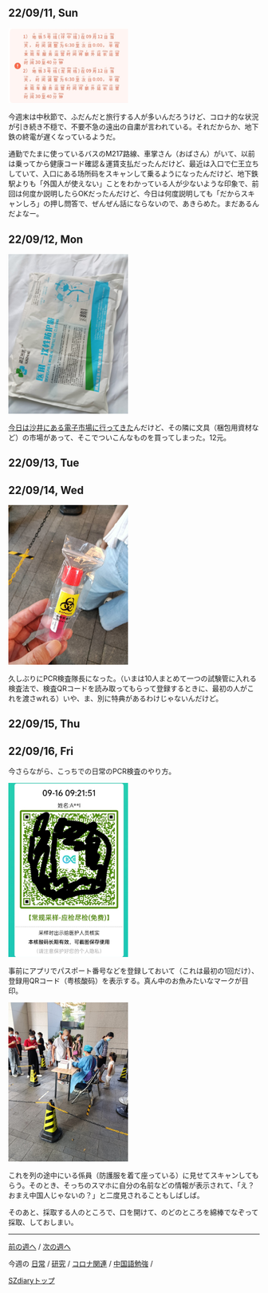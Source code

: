 ## 22/09/11, Sun

<img src="https://github.com/akita11/SZdiary/blob/main/diary/photo/2022-09-11_12.15.32.jpg" width="240px">

今週末は中秋節で、ふだんだと旅行する人が多いんだろうけど、コロナ的な状況が引き続き不穏で、不要不急の遠出の自粛が言われている。それだからか、地下鉄の終電が遅くなっているようだ。

通勤でたまに使っているバスのM217路線、車掌さん（おばさん）がいて、以前は乗ってから健康コード確認＆運賃支払だったんだけど、最近は入口で仁王立ちしていて、入口にある场所码をスキャンして乗るようになったんだけど、地下鉄駅よりも「外国人が使えない」ことをわかっている人が少ないような印象で、前回は何度か説明したらOKだったんだけど、今日は何度説明しても「だからスキャンしろ」の押し問答で、ぜんぜん話にならないので、あきらめた。まだあるんだよなー。


## 22/09/12, Mon

<img src="https://github.com/akita11/SZdiary/blob/main/diary/photo/2022-09-12_17.31.24.jpg" width="240px">

[今日は沙井にある電子市場に行ってきた](https://github.com/akita11/SZdiary/blob/main/diary/research/2209-2.md#220912-mon)んだけど、その隣に文具（梱包用資材など）の市場があって、そこでついこんなものを買ってしまった。12元。


## 22/09/13, Tue


## 22/09/14, Wed

<img src="https://github.com/akita11/SZdiary/blob/main/diary/photo/2022-09-14_17.40.34.jpg" width="240px">

久しぶりにPCR検査隊長になった。（いまは10人まとめて一つの試験管に入れる検査法で、検査QRコードを読み取ってもらって登録するときに、最初の人がこれを渡さwれる）いや、ま、別に特典があるわけじゃないんだけど。


## 22/09/15, Thu


## 22/09/16, Fri

今さらながら、こっちでの日常のPCR検査のやり方。

<img src="https://github.com/akita11/SZdiary/blob/main/diary/photo/2022-09-16_09.21.52.jpg" width="240px">

事前にアプリでパスポート番号などを登録しておいて（これは最初の1回だけ）、登録用QRコード（粤核酸码）を表示する。真ん中のお魚みたいなマークが目印。

<img src="https://github.com/akita11/SZdiary/blob/main/diary/photo/2022-09-16_09.23.24.jpg" width="240px">

これを列の途中にいる係員（防護服を着て座っている）に見せてスキャンしてもらう。そのとき、そっちのスマホに自分の名前などの情報が表示されて、「え？おまえ中国人じゃないの？」と二度見されることもしばしば。

そのあと、採取する人のところで、口を開けて、のどのところを綿棒でなぞって採取、しておしまい。

***

[前の週へ](2209-1.md) /
[次の週へ](2209-3.md)

今週の
[日常](../diary/2209-2.md) /
[研究](../research/2209-2.md) /
[コロナ関連](../covid19/2209-2.md) / 
[中国語勉強](../chinese/2209-2.md) / 

[SZdiaryトップ](../../README.md)

